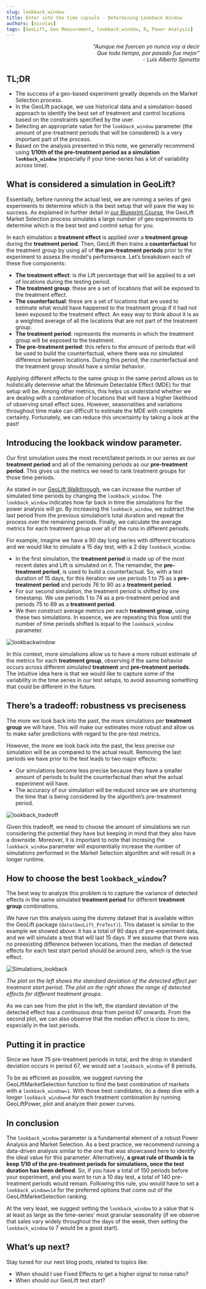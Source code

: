 ```yaml
---
slug: lookback_window
title: Enter into the time capsule - Determining Lookback Window
authors: [nicolas]
tags: [GeoLift, Geo Measurement, lookback_window, R, Power Analysis]
---
```



_<div align="right">“Aunque me fuercen yo nunca voy a decir</div>_
_<div align="right">Que todo tiempo, por pasado fue mejor"</div>_
_<div align="right"> - Luis Alberto Spinetta</div>_


## TL;DR
* The success of a geo-based experiment greatly depends on the Market Selection process.
* In the GeoLift package, we use historical data and a simulation-based approach to identify the best set of treatment and control locations based on the constraints specified by the user.
* Selecting an appropriate value for the `lookback_window` parameter (the amount of pre-treatment periods that will be considered) is a very important part of the process.
* Based on the analysis presented in this note, we generally recommend using **1/10th of the pre-treatment period as a simulation `lookback_window`** (especially if your time-series has a lot of variability across time).

## What is considered a simulation in GeoLift?

Essentially, before running the actual test, we are running a series of geo experiments to determine which is the best setup that will pave the way to success. As explained in further detail in [our Blueprint Course](https://www.facebookblueprint.com/student/path/253063), the GeoLift Market Selection process simulates a large number of geo experiments to determine which is the best test and control setup for you.

In each simulation a **treatment effect** is applied over a **treatment group** during the **treatment period**. Then, GeoLift then trains a **counterfactual** for the treatment group by using all of **the pre-treatment periods** prior to the experiment to assess the model's performance.  Let’s breakdown each of these five components:

* **The treatment effect**: is the Lift percentage that will be applied to a set of locations during the testing period.
* **The treatment group**: these are a set of locations that will be exposed to the treatment effect.
* **The counterfactual**: these are a set of locations that are used to estimate what would have happened to the treatment group if it had not been exposed to the treatment effect.  An easy way to think about it is as a weighted average of all the locations that are not part of the treatment group.
* **The treatment period**: represents the moments in which the treatment group will be exposed to the treatment.
* **The pre-treatment period**: this refers to the amount of periods that will be used to build the counterfactual, where there was no simulated difference between locations.  During this period, the counterfactual and the treatment group should have a similar behavior.

Applying different effects to the same group in the same period allows us to holistically determine what the Minimum Detectable Effect (MDE) for that setup will be.  Among other metrics, this helps us understand whether we are dealing with a combination of locations that will have a higher likelihood of observing small effect sizes. However, seasonalities and variations throughout time make can difficult to estimate the MDE with complete certainty.  Fortunately, we can reduce this uncertainty by taking a look at the past!

## Introducing the lookback window parameter.

Our first simulation uses the most recent/latest periods in our series as our **treatment period** and all of the remaining periods as our **pre-treatment period**.  This gives us the metrics we need to rank treatment groups for those time periods.

As stated in our [GeoLift Walkthrough](https://facebookincubator.github.io/GeoLift/docs/GettingStarted/Walkthrough), we can increase the number of simulated time periods by changing the `lookback_window`.  The `lookback_window` indicates how far back in time the simulations for the power analysis will go.  By increasing the `lookback_window`, we subtract the last period from the previous simulation’s total duration and repeat the process over the remaining periods.  Finally, we calculate the average metrics for each treatment group over all of the runs in different periods.

For example, imagine we have a 90 day long series with different locations and we would like to simulate a 15 day test, with a 2 day `lookback_window`.

* In the first simulation, the **treatment period** is made up of the most recent dates and Lift is simulated on it.  The remainder, the **pre-treatment period**, is used to build a counterfactual.  So, with a test duration of 15 days, for this iteration we use periods 1 to 75 as a **pre-treatment period** and periods 76 to 90 as a **treatment period**.
* For our second simulation, the treatment period is shifted by one timestamp.  We use periods 1 to 74 as a pre-treatment period and periods 75 to 89 as a **treatment period**.
* We then construct average metrics per each **treatment group**, using these two simulations.  In essence, we are repeating this flow until the number of time periods shifted is equal to the `lookback_window` parameter.

![lookbackwindow](https://github.com/facebookincubator/GeoLift/blob/main/website/static/img/lookback_1.png?raw=true)

In this context, more simulations allow us to have a more robust estimate of the metrics for each **treatment group**, observing if the same behavior occurs across different simulated **treatment** and **pre-treatment periods**.  The intuitive idea here is that we would like to capture some of the variability in the time series in our test setups, to avoid assuming something that could be different in the future.


## There’s a tradeoff: robustness vs preciseness

The more we look back into the past, the more simulations per **treatment group** we will have.  This will make our estimates more robust and allow us to make safer predictions with regard to the pre-test metrics.

However, the more we look back into the past, the less precise our simulation will be as compared to the actual result.  Removing the last periods we have prior to the test leads to two major effects:

* Our simulations become less precise because they have a smaller amount of periods to build the counterfactual than what the actual experiment will have.
* The accuracy of our simulation will be reduced since we are shortening the time that is being considered by the algorithm’s pre-treatment period.

![lookback_tradeoff](https://github.com/facebookincubator/GeoLift/blob/main/website/static/img/lookback_2.png?raw=true)

Given this tradeoff, we need to choose the amount of simulations we run considering the potential they have but keeping in mind that they also have a downside. Moreover, it is important to note that incresing the `lookback_window` parameter will exponentially increase the number of simulations performed in the Market Selection algorithm and will result in a longer runtime.

## How to choose the best `lookback_window`?

The best way to analyze this problem is to capture the variance of detected effects in the same simulated **treatment period** for different **treatment group** combinations.

We have run this analysis using the dummy dataset that is available within the GeoLift package (`data(GeoLift_PreTest)`).  This dataset is similar to the example we showed above: it has a total of 90 days of pre-experiment data, and we will simulate a test that will last 15 days.  If we assume that there was no preexisting difference between locations, then the median of detected effects for each test start period should be around zero, which is the true effect.

![Simulations_lookback](https://github.com/facebookincubator/GeoLift/blob/main/website/static/img/lookback_3.png?raw=true)

_The plot on the left shows the standard deviation of the detected effect per treatment start period. The plot on the right shows the range of detected effects for different treatment groups._

As we can see from the plot in the left, the standard deviation of the detected effect has a continuous drop from period 67 onwards.  From the second plot, we can also observe that the median effect is close to zero, especially in the last periods.

## Putting it in practice

Since we have 75 pre-treatment periods in total, and the drop in standard deviation occurs in period 67, we would set a `lookback_window` of 8 periods.

To be as efficient as possible, we suggest running the GeoLiftMarketSelection function to find the best combination of markets with a `lookback_window=1`.  With those best candidates, do a deep dive with a longer `lookback_window=8` for each treatment combination by running GeoLiftPower, plot and analyze their power curves.

## In conclusion

The `lookback_window` parameter is a fundamental element of a robust Power Analysis and Market Selection. As a best practice, we recommend running a data-driven analysis similar to the one that was showcased here to identify the ideal value for this parameter. Alternatively, **a great rule of thumb is to keep 1/10 of the pre-treatment periods for simulations, once the test duration has been defined**. So, if you have a total of 150 periods before your experiment, and you want to run a 10 day test, a total of 140 pre-treatment periods would remain.  Following this rule, you would have to set a `lookback_window=14` for the preferred options that come out of the GeoLiftMarketSelection ranking.

At the very least,  we suggest setting the `lookback_window` to a value that is at least as large as the time-series’ most granular seasonality (if we observe that sales vary widely throughout the days of the week, then setting the `lookback_window` to 7 would be a good start).

## What’s up next?

Stay tuned for our next blog posts, related to topics like:

* When should I use Fixed Effects to get a higher signal to noise ratio?
* When should our GeoLift test start?
